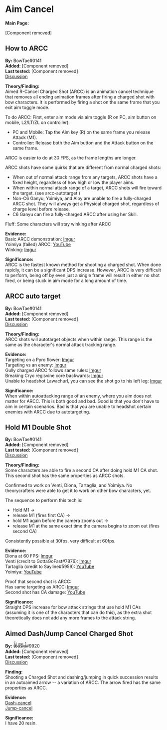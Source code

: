 # Aim Cancel

**Main Page:**

[Component removed]

## How to ARCC

**By:** BowTae#0141  
**Added:** [Component removed]  
**Last tested:** [Component removed]  
[Discussion](https://tickets.deeznuts.moe/ticket-archive/attachments_890849433317683240_894209658531753984_transcript-arcc-writeup.html)

**Theory/Finding:**  
Aimed R-Cancel Charged Shot (ARCC) is an animation cancel technique that removes all ending animation frames after firing a charged shot with bow characters. It is performed by firing a shot on the same frame that you exit aim toggle mode.

To do ARCC: First, enter aim mode via aim toggle (R on PC, aim button on mobile, L2/LT/ZL on controller).

* PC and Mobile: Tap the Aim key (R) on the same frame you release Attack (M1).
* Controller: Release both the Aim button and the Attack button on the same frame.

ARCC is easier to do at 30 FPS, as the frame lengths are longer.

ARCC shots have some quirks that are different from normal charged shots:

* When out of normal attack range from any targets, ARCC shots have a fixed height, regardless of how high or low the player aims.
* When within normal attack range of a target, ARCC shots will fire toward the target. (see arcc-autotarget )
* Non-C6 Ganyu, Yoimiya, and Aloy are unable to fire a fully-charged ARCC shot. They will always get a Physical charged shot, regardless of charge level before release.
* C6 Ganyu can fire a fully-charged ARCC after using her Skill.

Fluff: Some characters will stay winking after ARCC

**Evidence:**  
Basic ARCC demonstration: [Imgur](https://imgur.com/BvuqB5g)  
Yoimiya (failed) ARCC: [YouTube](https://youtu.be/YDub_dO1rKw)  
Winking: [Imgur](https://imgur.com/TPvTNjU)

**Significance:**  
ARCC is the fastest known method for shooting a charged shot. When done rapidly, it can be a significant DPS increase. However, ARCC is very difficult to perform, being off by even just a single frame will result in either no shot fired, or being stuck in aim mode for a long amount of time.

## ARCC auto target

**By:** BowTae#0141  
**Added:** [Component removed]  
**Last tested:** [Component removed]  
[Discussion](https://tickets.deeznuts.moe/ticket-archive/attachments_883799215891972156_884452500617461820_transcript-arcc-autotarget.html)

**Theory/Finding:**  
ARCC shots will autotarget objects when within range. This range is the same as the character's normal attack tracking range.

**Evidence:**  
Targeting on a Pyro flower: [Imgur](https://imgur.com/NNt1YIS)  
Targeting vs an enemy: [Imgur](https://imgur.com/VzxYzob)  
Gully charged ARCC follows same rules: [Imgur](https://imgur.com/Psfl4nl)  
Breaking Cryo regisvine core backwards: [Imgur](https://imgur.com/eoFlflL)  
Unable to headshot Lawachurl, you can see the shot go to his left leg: [Imgur](https://imgur.com/MYgAQ65)

**Significance:**  
When within autoattacking range of an enemy, where you aim does not matter for ARCC. This is both good and bad. Good is that you don't have to aim in certain scenarios. Bad is that you are unable to headshot certain enemies with ARCC due to autotargeting.

## Hold M1 Double Shot

**By:** BowTae#0141  
**Added:** [Component removed]  
**Last tested:** [Component removed]  
[Discussion](https://tickets.deeznuts.moe/ticket-archive/attachments_892681715745710100_899116235403460638_transcript-hold-m1-double-shot.html)

**Theory/Finding:**  
Some characters are able to fire a second CA after doing hold M1 CA shot. This second shot has the same properties as ARCC shots.

Confirmed to work on Venti, Diona, Tartaglia, and Yoimiya. No theorycrafters were able to get it to work on other bow characters, yet.

The sequence to perform this tech is:

* Hold M1 ->
* release M1 (fires first CA) ->
* hold M1 again before the camera zooms out ->
* release M1 at the same exact time the camera begins to zoom out (fires second CA)

Consistently possible at 30fps, very difficult at 60fps.

**Evidence:**  
Diona at 60 FPS: [Imgur](https://imgur.com/itkCyVm)  
Venti (credit to GottaGoFast#7876): [Imgur](https://imgur.com/a/DCdea1n)  
Tartaglia (credit to Sayline#5959): [YouTube](https://youtu.be/Z6WmXS8mo_o)  
Yoimiya: [YouTube](https://youtu.be/0Q4jsgySdqU)

Proof that second shot is ARCC:  
Has same targeting as ARCC: [Imgur](https://imgur.com/6XgzeiX)  
Second shot has CA damage: [YouTube](https://youtu.be/WDjgMb6D6Ck)

**Significance:**  
Straight DPS increase for bow attack strings that use hold M1 CAs (assuming it is one of the characters that can do this), as the extra shot theoretically does not add any more frames to the attack string.

## Aimed Dash/Jump Cancel Charged Shot

**By:** f̸̒͂ỏ̶̂o̵͌̚s̶͊̏h̷̤̀ḯ̴̊\#9920  
**Added:** [Component removed]  
**Last tested:** [Component removed]  
[Discussion](https://tickets.deeznuts.moe/transcripts/aimed-dashjump-cancel-charged-shot)

**Finding:**  
Shooting a Charged Shot and dashing/jumping in quick succession results in an autoaimed arrow -- a variation of ARCC. The arrow fired has the same properties as ARCC.

**Evidence:**  
[Dash-cancel](https://imgur.com/a/iEXQxGM)  
[Jump-cancel](https://imgur.com/zWGsHVj)

**Significance:**  
I have 20 resin.